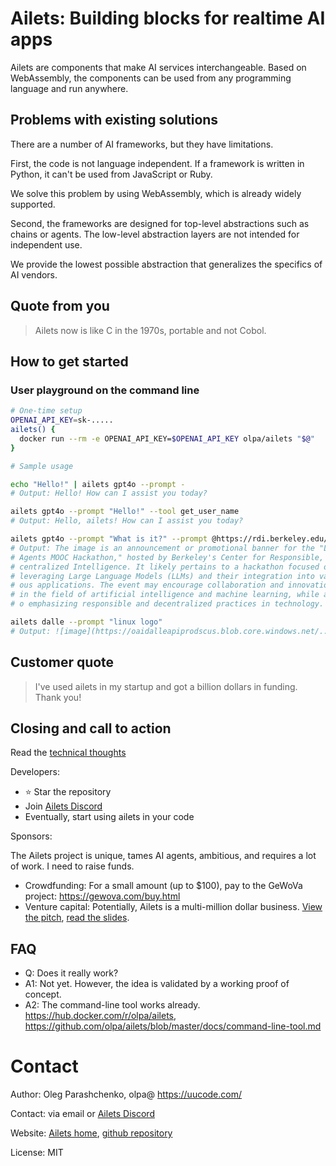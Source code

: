 # Ailets: Building blocks for realtime AI apps

Ailets are components that make AI services interchangeable. Based on WebAssembly, the components can be used from any programming language and run anywhere.


## Problems with existing solutions

There are a number of AI frameworks, but they have limitations.

First, the code is not language independent. If a framework is written in Python, it can't be used from JavaScript or Ruby.

We solve this problem by using WebAssembly, which is already widely supported.

Second, the frameworks are designed for top-level abstractions such as chains or agents. The low-level abstraction layers are not intended for independent use.

We provide the lowest possible abstraction that generalizes the specifics of AI vendors.


## Quote from you

> Ailets now is like C in the 1970s, portable and not Cobol.


## How to get started

### User playground on the command line

```bash
# One-time setup
OPENAI_API_KEY=sk-.....
ailets() {
  docker run --rm -e OPENAI_API_KEY=$OPENAI_API_KEY olpa/ailets "$@"
}

# Sample usage

echo "Hello!" | ailets gpt4o --prompt -
# Output: Hello! How can I assist you today?

ailets gpt4o --prompt "Hello!" --tool get_user_name
# Output: Hello, ailets! How can I assist you today?

ailets gpt4o --prompt "What is it?" --prompt @https://rdi.berkeley.edu/llm-agents-hackathon/assets/img/llm_agents_hackathon_banner.png
# Output: The image is an announcement or promotional banner for the "LLM
# Agents MOOC Hackathon," hosted by Berkeley's Center for Responsible, De
# centralized Intelligence. It likely pertains to a hackathon focused on
# leveraging Large Language Models (LLMs) and their integration into vari
# ous applications. The event may encourage collaboration and innovation
# in the field of artificial intelligence and machine learning, while als
# o emphasizing responsible and decentralized practices in technology.

ailets dalle --prompt "linux logo"
# Output: ![image](https://oaidalleapiprodscus.blob.core.windows.net/....)

```

## Customer quote

> I've used ailets in my startup and got a billion dollars in funding. Thank you!


## Closing and call to action

Read the [technical thoughts](./docs/technical-thoughts.md)

Developers:

- ⭐ Star the repository
- Join [Ailets Discord](https://discord.gg/HEBE3gv2)
- Eventually, start using ailets in your code

Sponsors:

The Ailets project is unique, tames AI agents, ambitious, and requires a lot of work. I need to raise funds.

- Crowdfunding: For a small amount (up to $100), pay to the GeWoVa project: <https://gewova.com/buy.html>
- Venture capital: Potentially, Ailets is a multi-million dollar business. [View the pitch](https://youtu.be/0-YYUNn_EDU?si=GyaEbXYif8t3yjk6), [read the slides](https://drive.google.com/file/d/1xakK9fJkjzBbi9tO6ZFB16IMPCa_D2rR/view?usp=sharing).


## FAQ

* Q: Does it really work?
* A1: Not yet. However, the idea is validated by a working proof of concept.
* A2: The command-line tool works already. <https://hub.docker.com/r/olpa/ailets>, <https://github.com/olpa/ailets/blob/master/docs/command-line-tool.md>


# Contact

Author: Oleg Parashchenko, olpa@ <https://uucode.com/>

Contact: via email or [Ailets Discord](https://discord.gg/HEBE3gv2)

Website: [Ailets home](https://ailets.org), [github repository](https://github.com/olpa/ailets)

License: MIT

